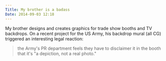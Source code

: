 ```yaml
---
Title: My brother is a badass
Date: 2014-09-03 12:18
---
```


My brother designs and creates graphics for trade show booths and TV backdrops. On a recent project for the US Army, his backdrop mural (all CG) triggered an interesting legal reaction:

> the Army's PR department  feels they have to disclaimer it in the booth that it's "a depiction, not a real photo."

